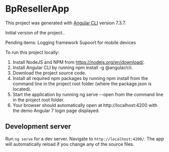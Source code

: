 # BpResellerApp

This project was generated with [Angular CLI](https://github.com/angular/angular-cli) version 7.3.7.

Initial version of the project..

Pending items:
Logging framework
Supoort for mobile devices

To run this project locally:
1. Install NodeJS and NPM from https://nodejs.org/en/download/.
2. Install Angular CLI by running npm install -g @angular/cli.
3. Download the project source code.
4. Install all required npm packages by running npm install from the command line in the project root folder (where the package.json is located).
5. Start the application by running ng serve --open from the command line in the project root folder.
6. Your browser should automatically open at http://localhost:4200 with the demo Angular 7 login page displayed.

## Development server

Run `ng serve` for a dev server. Navigate to `http://localhost:4200/`. The app will automatically reload if you change any of the source files.


